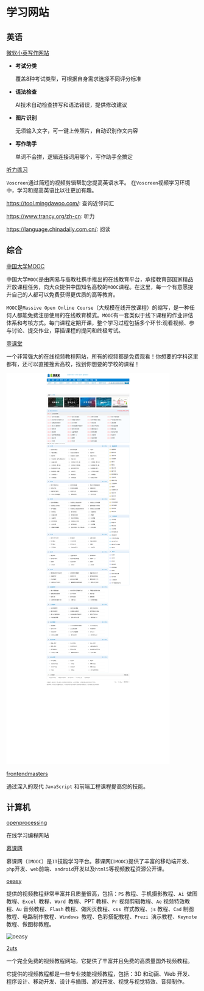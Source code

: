 # 学习网站

## 英语

[微软小英写作网站](https://app.mtutor.engkoo.com/englishwriting/)

- **考试分类**

  覆盖8种考试类型，可根据自身需求选择不同评分标准

- **语法检查**

  AI技术自动检查拼写和语法错误，提供修改建议

- **图片识别**

  无须输入文字，可一键上传照片，自动识别作文内容

- **写作助手**

  单词不会拼，逻辑连接词用哪个，写作助手全搞定

[听力练习](https://www.voscreen.com/)

`Voscreen`通过简短的视频剪辑帮助您提高英语水平。 在`Voscreen`视频学习环境中，学习和提高英语比以往更加有趣。

https://tool.mingdawoo.com/: 查询近邻词汇

https://www.trancy.org/zh-cn: 听力

https://language.chinadaily.com.cn/: 阅读

## 综合

[中国大学MOOC](https://www.icourse163.org/)

中国大学`MOOC`是由网易与高教社携手推出的在线教育平台，承接教育部国家精品开放课程任务，向大众提供中国知名高校的`MOOC`课程。在这里，每一个有意愿提升自己的人都可以免费获得更优质的高等教育。

`MOOC`是`Massive Open Online Course`（大规模在线开放课程）的缩写，是一种任何人都能免费注册使用的在线教育模式。`MOOC`有一套类似于线下课程的作业评估体系和考核方式。每门课程定期开课，整个学习过程包括多个环节:观看视频、参与讨论、提交作业，穿插课程的提问和终极考试。

[壹课堂](http://www.1ketang.com/index.html)

一个非常强大的在线视频教程网站，所有的视频都是免费观看！你想要的学科这里都有，还可以直接搜索高校，找到你想要的学校的课程！

![1ketang.png](./images/1ketang.png)

[frontendmasters](https://frontendmasters.com/)

通过深入的现代 `JavaScript` 和前端工程课程提高您的技能。

## 计算机

[openprocessing](https://www.openprocessing.org/)

在线学习编程网站

[慕课网](https://www.imooc.com/)

慕课网（`IMOOC`）是`IT`技能学习平台。慕课网(`IMOOC`)提供了丰富的移动端开发、`php`开发、`web`前端、`android`开发以及`html5`等视频教程资源公开课。

[oeasy](http://oeasy.org/)

提供的视频教程非常丰富并且质量很高，包括：`PS` 教程、手机摄影教程、`Ai `做图教程、`Excel `教程、`Word `教程、PPT 教程、`Pr` 视频剪辑教程、`Ae` 视频特效教程`、Au` 音频教程、`Flash` 教程、做网页教程、`css `样式教程、`js` 教程、`Cad` 制图教程、电路制作教程、`Windows `教程、色彩搭配教程、`Prezi `演示教程、`Keynote` 教程、做图标教程。

![oeasy](./images/oeasy.png)

[2uts](https://2uts.com/)

一个完全免费的视频教程网站，它提供了丰富并且免费的高质量国外视频教程。

它提供的视频教程都是一些专业技能视频教程，包括：3D 和动画、Web 开发、程序设计、移动开发、设计与插图、游戏开发、视觉与视觉特效、音频制作。
